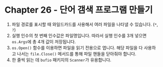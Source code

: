 # Chapter 26 - 단어 갬색 프로그램 만들기

1. 파일 경로를 표시할 때 와일드카드를 사용해서 여러 파일을 나타낼 수 있습니다. (`*`, `?`)
2. 실행 인수의 첫 번째 인수값은 파일명입니다. 따라서 실행 인수를 3개 넣으면 `os.Args`에 총 4개 값이 저장됩니다.
3. `os.Open()` 함수를 이용하면 파일을 읽기 전용으로 엽니다. 해당 파일을 다 사용하고 나서는 `file.Close()` 메서드를 통해 파일 핸들을 닫아줘야 합니다.
4. 한 줄씩 읽는 데 `bufio` 패키지의 `Scanner`가 유용합니다.

